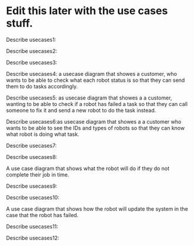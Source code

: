 # Edit this later with the use cases stuff.

Describe usecases1:



Describe usecases2:



Describe usecases3:






Describe usecases4: a usecase diagram that showes  a customer, who wants  to be able to check what each robot status is so that they can send them to do tasks accordingly.



Describe usecases5: as usecase diagram that showes a a customer, wanting to be able to check if a robot has failed a task so that they can  call someone to fix it and send a new robot to do the task instead.



Describe usecases6:as usecase diagram that showes a a customer who wants to be able to see the IDs and types of robots so that they can know what robot is doing what task.



Describe usecases7:



Describe usecases8:

A use case diagram that shows what the robot will do if they do not complete their job in time.

Describe usecases9:



Describe usecases10:

A use case diagram that shows how the robot will update the system in the case that the robot has failed.

Describe usecases11:



Describe usecases12:

